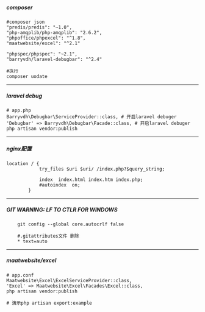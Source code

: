 ##### composer
```
#composer json
"predis/predis": "~1.0",
"php-amqplib/php-amqplib": "2.6.2",
"phpoffice/phpexcel": "^1.8",
"maatwebsite/excel": "^2.1"

"phpspec/phpspec": "~2.1",
"barryvdh/laravel-debugbar": "^2.4"

#执行
composer uodate
```
---
##### laravel debug
```
# app.php
Barryvdh\Debugbar\ServiceProvider::class, # 开启laravel debuger
'Debugbar' => Barryvdh\Debugbar\Facade::class, # 开启laravel debuger
php artisan vendor:publish
```
---
##### nginx配置
```
location / {
            try_files $uri $uri/ /index.php?$query_string;

            index  index.html index.htm index.php;
            #autoindex  on;
        }
```
---
#####  GIT WARNING:  LF TO CTLR FOR WINDOWS
```
    git config --global core.autocrlf false
    
    #.gitattributes文件 删除
    * text=auto
```
---
##### maatwebsite/excel
```
# app.conf
Maatwebsite\Excel\ExcelServiceProvider::class,
'Excel' => Maatwebsite\Excel\Facades\Excel::class,
php artisan vendor:publish

# 演示php artisan export:example
```